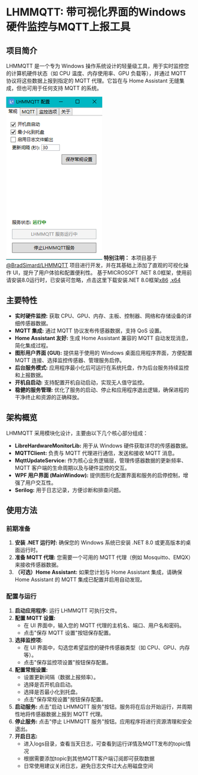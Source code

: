 # LHMMQTT: 带可视化界面的Windows硬件监控与MQTT上报工具

## 项目简介

LHMMQTT 是一个专为 Windows 操作系统设计的轻量级工具，用于实时监控您的计算机硬件状态（如 CPU 温度、内存使用率、GPU 负载等），并通过 MQTT 协议将这些数据上报到指定的 MQTT 代理。它旨在与 Home Assistant 无缝集成，但也可用于任何支持 MQTT 的系统。

![alt text](LHMMQTT/Resources/snapshot.png)
**特别注明：** 本项目基于 [@BradSimard/LHMMQTT](https://github.com/BradSimard/LHMMQTT) 项目进行开发，并在其基础上添加了直观的可视化操作 UI，提升了用户体验和配置便利性。
基于MICROSOFT .NET 8.0框架，使用前请安装8.0运行时，已安装可忽略，点击这里下载安装.NET 8.0框架[x86](https://dotnet.microsoft.com/zh-cn/download/dotnet/thank-you/runtime-desktop-8.0.16-windows-x86-installer)  ,[x64](https://dotnet.microsoft.com/zh-cn/download/dotnet/thank-you/runtime-desktop-8.0.16-windows-x64-installer)

## 主要特性

*   **实时硬件监控:** 获取 CPU、GPU、内存、主板、控制器、网络和存储设备的详细传感器数据。
*   **MQTT 集成:** 通过 MQTT 协议发布传感器数据，支持 QoS 设置。
*   **Home Assistant 友好:** 生成 Home Assistant 兼容的 MQTT 自动发现消息，简化集成过程。
*   **图形用户界面 (GUI):** 提供易于使用的 Windows 桌面应用程序界面，方便配置 MQTT 连接、选择监控传感器、管理服务启停。
*   **后台服务模式:** 应用程序最小化后可运行在系统托盘，作为后台服务持续监控和上报数据。
*   **开机自启动:** 支持配置开机自动启动，实现无人值守监控。
*   **稳健的服务管理:** 优化了服务的启动、停止和应用程序退出逻辑，确保进程的干净终止和资源的正确释放。

## 架构概览

LHMMQTT 采用模块化设计，主要由以下几个核心部分组成：

*   **LibreHardwareMonitorLib:** 用于从 Windows 硬件获取详尽的传感器数据。
*   **MQTTClient:** 负责与 MQTT 代理进行通信，发送和接收 MQTT 消息。
*   **MqttUpdateService:** 作为核心业务逻辑层，管理传感器数据的更新频率、MQTT 客户端的生命周期以及与硬件监控的交互。
*   **WPF 用户界面 (MainWindow):** 提供图形化配置界面和服务的启停控制，增强了用户交互性。
*   **Serilog:** 用于日志记录，方便诊断和排查问题。

## 使用方法

### 前期准备

1.  **安装 .NET 运行时:** 确保您的 Windows 系统已安装 .NET 8.0 或更高版本的桌面运行时。
2.  **准备 MQTT 代理:** 您需要一个可用的 MQTT 代理（例如 Mosquitto、EMQX）来接收传感器数据。
3.  **（可选）Home Assistant:** 如果您计划与 Home Assistant 集成，请确保 Home Assistant 的 MQTT 集成已配置并启用自动发现。

### 配置与运行

1.  **启动应用程序:** 运行 LHMMQTT 可执行文件。
2.  **配置 MQTT 设置:**
    *   在 UI 界面中，输入您的 MQTT 代理的主机名、端口、用户名和密码。
    *   点击"保存 MQTT 设置"按钮保存配置。
3.  **选择监控项:**
    *   在 UI 界面中，勾选您希望监控的硬件传感器类型（如 CPU、GPU、内存等）。
    *   点击"保存监控项设置"按钮保存配置。
4.  **配置常规设置:**
    *   设置更新间隔（数据上报频率）。
    *   选择是否开机自启动。
    *   选择是否最小化到托盘。
    *   点击"保存常规设置"按钮保存配置。
5.  **启动服务:** 点击"启动 LHMMQTT 服务"按钮。服务将在后台开始运行，并周期性地将传感器数据上报到 MQTT 代理。
6.  **停止服务:** 点击"停止 LHMMQTT 服务"按钮。应用程序将进行资源清理和安全退出。
7.  **开启日志:** 
    *   进入logs目录，查看当天日志，可查看到运行详情及MQTT发布的topic情况
    *   根据需要添加topic到其他MQTT客户端订阅即可获取数据
    *   日常使用建议关闭日志，避免日志文件过大占用磁盘空间

